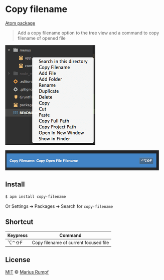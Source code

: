 # Copy filename

[Atom package](https://atom.io/packages/copy-filename)

> Add a copy filename option to the tree view and a command to copy filename of opened file

![Screenshot](bundels/screenshot.png)  

![Screenshot 2](bundels/screenshot2.png)

## Install
```bash
$ apm install copy-filename
```
Or Settings ➔ Packages ➔ Search for `copy-filename`

## Shortcut
| Keypress  | Command |
| ------------- | ------------- |
| ⌥⌃⇧F | Copy filename of current focused file  |

## License

[MIT](http://opensource.org/licenses/MIT) © [Marius Rumpf](http://mariusrumpf.de)
